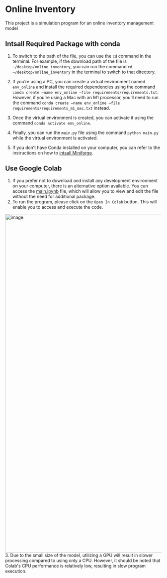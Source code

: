 # Online Inventory
This project is a simulation program for an online inventory management model

## Intsall Required Package with conda
1. To switch to the path of the file, you can use the `cd` command in the terminal. For example, if the download path of the file is `~/desktop/online_inventory`, you can run the command `cd ~/desktop/online_inventory` in the terminal to switch to that directory.

2. If you’re using a PC, you can create a virtual environment named `env_online` and install the required dependencies using the command `conda create –name env_online –file requirements/requirements.txt`. However, if you’re using a Mac with an M1 processor, you’ll need to run the command `conda create –name env_online –file requirements/requirements_m1_mac.txt` instead.

3. Once the virtual environment is created, you can activate it using the command `conda activate env_online`.

4. Finally, you can run the `main.py` file using the command `python main.py` while the virtual environment is activated.

5. If you don’t have Conda installed on your computer, you can refer to the instructions on how to [intsall Miniforge](https://equatorial-marlin-edd.notion.site/Install-Miniforge-on-Mac-of-M-chips-Windows-ec7d87d8c6494cca83681c5cbf9a3ac4).

## Use Google Colab
1. If you prefer not to download and install any development environment on your computer, there is an alternative option available. You can access the [main.ipynb](./colab/main.ipynb) file, which will allow you to view and edit the file without the need for additional package. 
2. To run the program, please click on the `Open In Colab` button. This will enable you to access and execute the code.
<img width="1087" alt="image" src="https://user-images.githubusercontent.com/114122443/225371274-0b043ca0-7170-4b42-b011-393b7d2386b4.png">
3. Due to the small size of the model, utilizing a GPU will result in slower processing compared to using only a CPU. However, it should be noted that Colab's CPU performance is relatively low, resulting in slow program execution.
